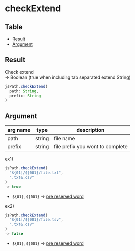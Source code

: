 # checkExtend


Table
-----------------

* [Result](#result)
* [Argument](#argument)


## Result

Check extend  
-> Boolean (true when including tab separated extend String)


```js.js
jsPath.checkExtend(  
  path: String,  
  prefix: String
)

```

## Argument

| arg name | type | description |
| -------- | -------- | -------- |
| path | string | file name |
| prefix | string | file prefix you wont to complete |


ex1) 

```js.js
jsPath.checkExtend(  
  "${01]/${001}/file.txt",  
  ".txt&.csv"
)
-> true
```

- `${01}`, `${001}` -> [pre reserved word](https://github.com/puutaro/CommandClick/blob/master/md/developer/js_pre_reserved_word.md)


ex2) 

```js.js
jsPath.checkExtend(  
  "${01]/${001}/file.tsv",  
  ".txt&.csv"
)
-> false

```

- `${01}`, `${001}` -> [pre reserved word](https://github.com/puutaro/CommandClick/blob/master/md/developer/js_pre_reserved_word.md)

